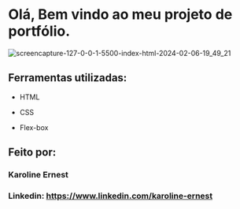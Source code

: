 # Olá, Bem vindo ao meu projeto de portfólio.

![screencapture-127-0-0-1-5500-index-html-2024-02-06-19_49_21](https://github.com/kaErnest/portfolio1/assets/134659011/9ff00bf9-a519-4084-b5f0-b392328afab4)
## Ferramentas utilizadas:

* HTML

* CSS

* Flex-box

## Feito por:

### Karoline Ernest

### Linkedin: https://www.linkedin.com/karoline-ernest
